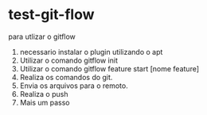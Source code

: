 # test-git-flow

para utlizar o gitflow
1) necessario instalar o plugin utilizando o apt
2) Utilizar o comando gitflow init
3) Utilizar o comando gitflow feature start [nome feature]
4) Realiza os comandos do git.
5) Envia os arquivos para o remoto.
6) Realiza o push
7) Mais um passo